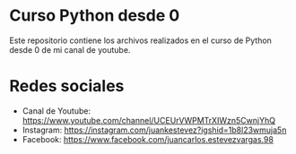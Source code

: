# Curso Python desde 0
Este repositorio contiene los archivos realizados en el curso de  Python desde 0 de mi canal de youtube.

# Redes sociales

  * Canal de Youtube:  https://www.youtube.com/channel/UCEUrVWPMTrXIWzn5CwnjYhQ
  * Instagram:   https://instagram.com/juankestevez?igshid=1b8l23wmuja5n
  * Facebook: https://www.facebook.com/juancarlos.estevezvargas.98
